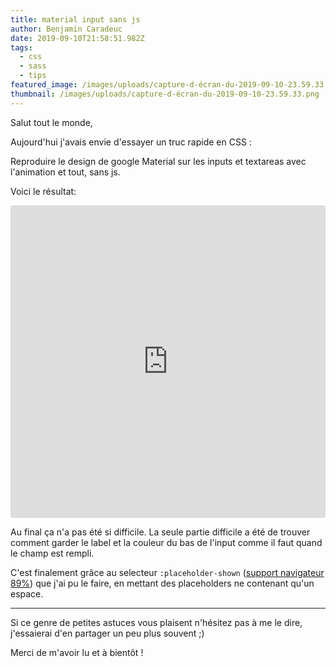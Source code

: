 ```yaml
---
title: material input sans js
author: Benjamin Caradeuc
date: 2019-09-10T21:58:51.982Z
tags:
  - css
  - sass
  - tips
featured_image: /images/uploads/capture-d-écran-du-2019-09-10-23.59.33.png
thumbnail: /images/uploads/capture-d-écran-du-2019-09-10-23.59.33.png
---
```

Salut tout le monde,

Aujourd'hui j'avais envie d'essayer un truc rapide en CSS :

Reproduire le design de google Material sur les inputs et textareas avec l'animation et tout, sans js.

Voici le résultat: 

<iframe src="https://codesandbox.io/embed/no-js-material-input-0ewcy?fontsize=14" title="no-js-material-input" allow="geolocation; microphone; camera; midi; vr; accelerometer; gyroscope; payment; ambient-light-sensor; encrypted-media; usb" style="width:100%; height:500px; border:0; border-radius: 4px; overflow:hidden;" sandbox="allow-modals allow-forms allow-popups allow-scripts allow-same-origin"></iframe>

Au final ça n'a pas été si difficile. La seule partie difficile a été de trouver comment garder le label et la couleur du bas de l'input comme il faut quand le champ est rempli.

C'est finalement grâce au selecteur `:placeholder-shown` ([support navigateur 89%](https://caniuse.com/#search=%3Aplaceholder-shown)) que j'ai pu le faire, en mettant des placeholders ne contenant qu'un espace.

---

Si ce genre de petites astuces vous plaisent n'hésitez pas à me le dire, j'essaierai d'en partager un peu plus souvent ;)

Merci de m'avoir lu et à bientôt !
